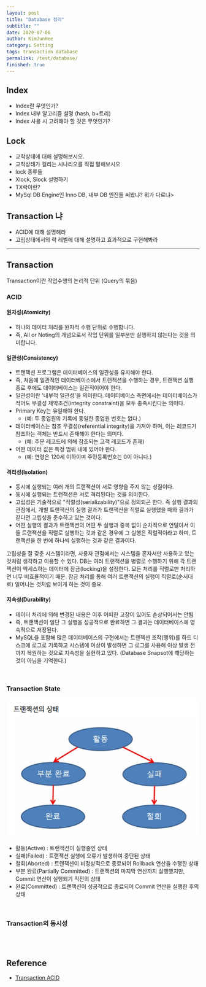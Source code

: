 ```yaml
---
layout: post
title: "Database 정리"
subtitle: ""
date: 2020-07-06
author: KimJunHee
category: Setting
tags: transaction database
permalink: /test/database/
finished: true
---
```



## Index

* Index란 무엇인가?
* Index 내부 알고리즘 설명 (hash, b+트리)
* Index 사용 시 고려해야 할 것은 무엇인가?

## Lock

* 교착상태에 대해 설명해보시오.
* 교착상태가 걸리는 시나리오를 직접 말해보시오
* lock 종류들
* Xlock, Slock 설명하기
* TX락이란?
* MySql DB Engine인 Inno DB, 내부 DB 엔진들 써봤냐? 뭐가 다르냐>

## Transaction 냐

* ACID에 대해 설명해라
* 고립상태에서의 락 레벨에 대해 설명하고 효과적으로 구현해봐라

---


## Transaction

Transaction이란 작업수행의 논리적 단위 (Query의 묶음)

### ACID

#### 원자성(Atomicity)

* 하나의 데이터 처리를 원자적 수행 단위로 수행합니다.
* 즉, All or Noting의 개념으로서 작업 단위를 일부분만 실행하지 않는다는 것을 의미합니다.

#### 일관성(Consistency)

* 트랜잭션 프로그램은 데이터베이스의 일관성을 유지해야 한다.
* 즉, 처음에 일관적인 데이터베이스에서 트랜잭션을 수행하는 경우, 트랜잭션 실행 종료 후에도 데이터베이스는 일관적이어야 한다.
* 일관성이란 '내부적 일관성'을 의미한다. 데이터베이스 측면에서는 데이터베이스가 적어도 무결성 제약조건(integrity constraint)을 모두 충족시킨다는 의미다.
* Primary Key는 유일해야 한다.
  * (예: 두 종업원의 기록에 동일한 종업원 번호는 없다.)
* 데이터베이스는 참조 무결성(referential integrity)을 가져야 하며, 이는 레코드가 참조하는 객체는 반드시 존재해야 한다는 의미다.
  * (예: 주문 레코드에 의해 참조되는 고객 레코드가 존재)
* 어떤 데이터 값은 특정 범위 내에 있어야 한다.
  * (예: 연령은 120세 이하이며 주민등록번호는 0이 아니다.)

#### 격리성(Isolation)

* 동시에 실행되는 여러 개의 트랜잭션이 서로 영향을 주지 않는 성질이다.
* 동시에 실행되는 트랜잭션은 서로 격리된다는 것을 의미한다.
* 고립성은 기술적으로 "직렬성(serializability)"으로 정의되곤 한다. 즉 실행 결과의 관점에서, 개별 트랜잭션의 실행 결과가 트랜잭션을 직렬로 실행했을 때와 결과가 같다면 고립성을 준수하고 있는 것이다.
* 어떤 실행의 결과가 트랜잭션의 어떤 두 실행과 중복 없이 순차적으로 연달아서 이들 트랜잭션을 직렬로 실행하는 것과 같은 경우에 그 실행은 직렬적이라고 하며, 트랜잭션을 한 번에 하나씩 실행하는 것과 같은 결과이다.

고립성을 잘 갖춘 시스템이라면, 사용자 관점에서는 시스템을 혼자서만 사용하고 있는 것처럼 생각하고 이용할 수 있다.
DB는 여러 트랜잭션을 병렬로 수행하기 위해 각 트랜잭션이 엑세스하는 데이터에 잠금(locking)을 설정한다.
모든 처리를 직렬로만 처리하면 너무 비효율적이기 때문.
잠금 처리를 통해 여러 트랜잭션의 실행이 직렬로(순서대로) 일어나는 것처럼 보이게 하는 것이 중요.

#### 지속성(Durability)

* 데이터 처리에 의해 변경된 내용은 이후 어떠한 고장이 있어도 손상되어서는 안됨
* 즉, 트랜잭션이 일단 그 실행을 성공적으로 완료하면 그 결과는 데이터베이스에 영속적으로 저장된다.
* MySQL을 포함해 많은 데이터베이스의 구현에서는 트랜젝션 조작(행위)를 하드 디스크에 로그로 기록하고 시스템에 이상이 발생하면 그 로그를 사용해 이상 발생 전까지 복원하는 것으로 지속성을 실현하고 있다. (Database Snapsot에 해당하는 것이 아님을 기억한다.)





<br/>

### Transaction State

![transactio_state](/assets/transactio_state.png)

- 활동(Active) : 트랜잭션이 실행중인 상태
- 실패(Failed) : 트랜잭션 실행에 오류가 발생하여 중단된 상태
- 철회(Aborted) : 트랜잭션이 비정상적으로 종료되어 Rollback 연산을 수행한 상태
- 부분 완료(Partially Committed) : 트랜잭션의 마지막 연산까지 실행했지만, Commit 연산이 실행되기 직전의 상태
- 완료(Committed) : 트랜잭션이 성공적으로 종료되어 Commit 연산을 실행한 후의 상태




<br/>

### Transaction의 동시성




<br/><br/>

## Reference

* [Transaction ACID](https://johngrib.github.io/wiki/ACID/)


